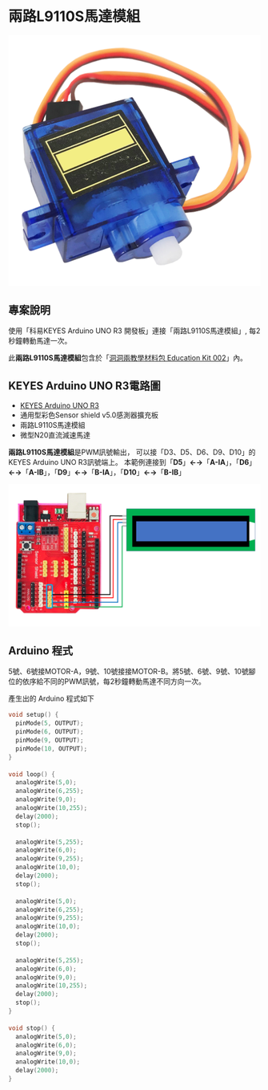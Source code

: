 # 兩路L9110S馬達模組

![](../../.gitbook/assets/01%20%287%29.png)

## 專案說明

使用「科易KEYES Arduino UNO R3 開發板」連接「兩路L9110S馬達模組」, 每2秒鐘轉動馬達一次。

此**兩路L9110S馬達模組**包含於「[洞洞兩教學材料包 Education Kit 002](https://www.robotkingdom.com.tw/product/rk-education-kit-002/)」內。

## KEYES Arduino UNO R3電路圖

* [KEYES Arduino UNO R3](https://www.robotkingdom.com.tw/product/keyes-uno-r3/) 
* 通用型彩色Sensor shield v5.0感測器擴充板
* 兩路L9110S馬達模組
* 微型N20直流減速馬達

**兩路L9110S馬達模組**是PWM訊號輸出， 可以接「D3、D5、D6、D9、D10」的 KEYES Arduino UNO R3訊號端上。 本範例連接到「**D5**」**←→**「**A-IA**」，「**D6**」**←→**「**A-IB**」，「**D9**」**←→**「**B-IA**」，「**D10**」**←→**「**B-IB**」

![](../../.gitbook/assets/02%20%2810%29.png)

## Arduino 程式

5號、6號接MOTOR-A，9號、10號接接MOTOR-B。將5號、6號、9號、10號腳位的依序給不同的PWM訊號，每2秒鐘轉動馬達不同方向一次。

產生出的 Arduino 程式如下

```c
void setup() {
  pinMode(5, OUTPUT);
  pinMode(6, OUTPUT);
  pinMode(9, OUTPUT);
  pinMode(10, OUTPUT);
}

void loop() {
  analogWrite(5,0);
  analogWrite(6,255);
  analogWrite(9,0);
  analogWrite(10,255);
  delay(2000);
  stop();

  analogWrite(5,255);
  analogWrite(6,0);
  analogWrite(9,255);
  analogWrite(10,0);
  delay(2000);
  stop();

  analogWrite(5,0);
  analogWrite(6,255);
  analogWrite(9,255);
  analogWrite(10,0);
  delay(2000);
  stop();

  analogWrite(5,255);
  analogWrite(6,0);
  analogWrite(9,0);
  analogWrite(10,255);
  delay(2000);
  stop();
}

void stop() {
  analogWrite(5,0);
  analogWrite(6,0);
  analogWrite(9,0);
  analogWrite(10,0);
  delay(2000);
}

```



